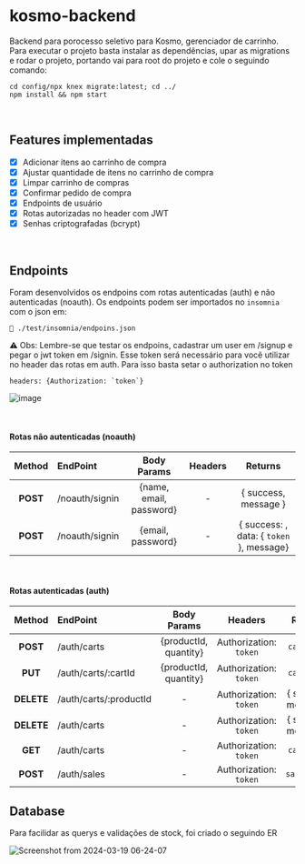 # kosmo-backend
Backend para porocesso seletivo para Kosmo, gerenciador de carrinho. Para executar o projeto basta instalar as dependências, upar as migrations e rodar o projeto, portando vai para root do projeto e cole o seguindo comando:

```shell
cd config/npx knex migrate:latest; cd ../
npm install && npm start
```

<br> 

## Features implementadas
- [x] Adicionar itens ao carrinho de compra
- [x] Ajustar quantidade de itens no carrinho de compra
- [x] Limpar carrinho de compras
- [x] Confirmar pedido de compra
- [x] Endpoints de usuário
- [x]  Rotas autorizadas no header com JWT
- [x]  Senhas criptografadas (bcrypt)
<br>


## Endpoints
Foram desenvolvidos os endpoins com rotas autenticadas (auth) e não autenticadas (noauth).
Os endpoints podem ser importados no `insomnia` com o json em: 


`📁 ./test/insomnia/endpoins.json`


⚠️ Obs: Lembre-se que testar os endpoins, cadastrar um user em  /signup e pegar o jwt token em /signin. Esse token será necessário para vocẽ utilizar no header das rotas em auth. Para isso basta setar o authorization no token

```
headers: {Authorization: `token`}
```

![image](https://github.com/Lebackrobot/kosmo-backend/assets/49316490/b7dfa60e-ff65-454b-a638-f8f8b83d3f5b)

<br>


#### Rotas não autenticadas (noauth)
Method |  EndPoint | Body Params | Headers |Returns
:---------: | :------ | :-------: | :--------: | :--------:
<strong>POST</strong>| /noauth/signin |  {name, email, password} | -  | { success, message }
<strong>POST</strong>| /noauth/signin |  {email, password} | -  | { success: , data: { `token` }, message} 

<br>

#### Rotas autenticadas (auth)
Method |  EndPoint | Body Params | Headers |Returns
:---------: | :------ | :-------: | :--------: | :--------:
<strong>POST</strong>| /auth/carts |  {productId, quantity}  | Authorization: `token` | `cartModel`
<strong>PUT</strong>| /auth/carts/:cartId |   {productId, quantity} | Authorization: `token` | `cartModel`
<strong>DELETE</strong>| /auth/carts/:productId |  - | Authorization: `token` | { success, message }
<strong>DELETE</strong>| /auth/carts |  - | Authorization: `token` | { success, message }
<strong>GET</strong>| /auth/carts |  - | Authorization: `token` | `cartModel`
<strong>POST</strong>| /auth/sales |  - | Authorization: `token` | `salesModel`



## Database
Para facilidar as querys e validações de stock, foi criado o seguindo ER

![Screenshot from 2024-03-19 06-24-07](https://github.com/Lebackrobot/kosmo-backend/assets/49316490/24ffeba9-f576-4524-8a39-c23e3bbbf06b)
